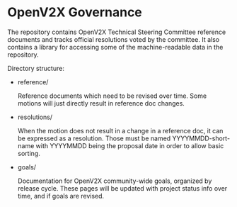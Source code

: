 # OpenV2X Governance

The repository contains OpenV2X Technical Steering Committee reference documents and tracks official
resolutions voted by the committee. It also contains a library for accessing some of the
machine-readable data in the repository.

Directory structure:

- reference/

  Reference documents which need to be revised over time. Some motions will just directly result in
  reference doc changes.

- resolutions/

  When the motion does not result in a change in a reference doc, it can be expressed as a
  resolution. Those must be named YYYYMMDD-short-name with YYYYMMDD being the proposal date in order
  to allow basic sorting.

- goals/

  Documentation for OpenV2X community-wide goals, organized by release cycle. These pages will be
  updated with project status info over time, and if goals are revised.
